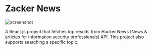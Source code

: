 # Zacker News

![screenshot](https://user-images.githubusercontent.com/48216110/67656592-40343380-f97a-11e9-9fd1-c93e96a7bf94.png)

A React.js project that fetches top results from Hacker News (News & articles for information security professionals) API.
This project also supports searching a specific topic.
